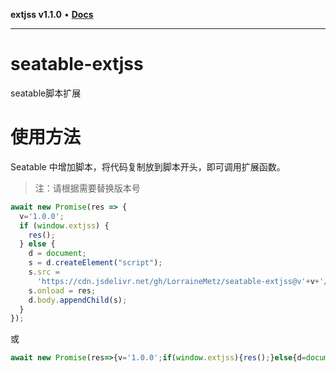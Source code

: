 **extjss v1.1.0** • [**Docs**](modules.md)

***

# seatable-extjss
seatable脚本扩展

# 使用方法

Seatable 中增加脚本，将代码复制放到脚本开头，即可调用扩展函数。

> 注：请根据需要替换版本号

```js
await new Promise(res => {
  v='1.0.0';
  if (window.extjss) {
    res();
  } else {
    d = document;
    s = d.createElement("script");
    s.src =
      'https://cdn.jsdelivr.net/gh/LorraineMetz/seatable-extjss@v'+v+'/extjss.min.js';
    s.onload = res;
    d.body.appendChild(s);
  }
});
```

或

```js
await new Promise(res=>{v='1.0.0';if(window.extjss){res();}else{d=document;s=d.createElement("script");s.src='https://cdn.jsdelivr.net/gh/LorraineMetz/seatable-extjss@v'+v+'/extjss.min.js';s.onload=res;d.body.appendChild(s);}});
```

